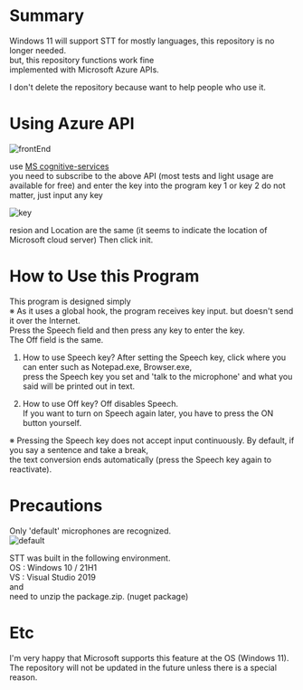 # Summary

Windows 11 will support STT for mostly languages, this repository is no longer needed.  
but, this repository functions work fine  
implemented with Microsoft Azure APIs.

I don't delete the repository because want to help people who use it.



# Using Azure API

![frontEnd](https://i.imgur.com/45IK3sr.png)


use [MS cognitive-services](https://azure.microsoft.com/ko-kr/services/cognitive-services/)   
you need to subscribe to the above API (most tests and light usage are available for free)
and enter the key into the program key 1 or key 2 do not matter, just input any key

![key](https://i.imgur.com/662y1v8.png)

resion and Location are the same (it seems to indicate the location of Microsoft cloud server)
Then click init.

# How to Use this Program
This program is designed simply  
※ As it uses a global hook, the program receives key input. but doesn't send it over the Internet.  
Press the Speech field and then press any key to enter the key.  
The Off field is the same.

1) How to use Speech key?
After setting the Speech key, click where you can enter such as Notepad.exe, Browser.exe,  
press the Speech key you set and 'talk to the microphone' and what you said will be printed out in text.

2) How to use Off key?
Off disables Speech.  
If you want to turn on Speech again later, you have to press the ON button yourself.

※ Pressing the Speech key does not accept input continuously. By default, if you say a sentence and take a break,  
the text conversion ends automatically (press the Speech key again to reactivate).

# Precautions  
Only 'default' microphones are recognized.  
![default](https://i.imgur.com/SQHsHWg.png)

STT was built in the following environment.  
OS : Windows 10 / 21H1  
VS : Visual Studio 2019  
and  
need to unzip the package.zip. (nuget package)

# Etc  
I'm very happy that Microsoft supports this feature at the OS (Windows 11).  
The repository will not be updated in the future unless there is a special reason.
